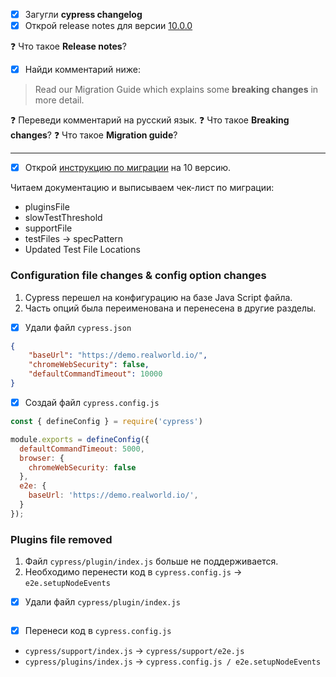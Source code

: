 - [x] Загугли **cypress changelog**
- [x] Открой release notes для версии [10.0.0](https://docs.cypress.io/guides/references/changelog#10-0-0)

❓ Что такое **Release notes**?

- [x] Найди комментарий ниже:

> Read our Migration Guide which explains some **breaking changes** in more detail.

❓ Переведи комментарий на русский язык.
❓ Что такое **Breaking changes**?
❓ Что такое **Migration guide**?

***

- [x] Открой [инструкцию по миграции](https://docs.cypress.io/guides/references/migration-guide#Migrating-to-Cypress-100) на 10 версию.

Читаем документацию и выписываем чек-лист по миграции:

* pluginsFile
* slowTestThreshold
* supportFile
* testFiles → specPattern
* Updated Test File Locations


### Configuration file changes & config option changes

1. Cypress перешел на конфигурацию на базе Java Script файла.
2. Часть опций была переименована и перенесена в другие разделы.

- [x] Удали файл `cypress.json`

```json
{
    "baseUrl": "https://demo.realworld.io/",
    "chromeWebSecurity": false,
    "defaultCommandTimeout": 10000
}
```

- [x] Создай файл `cypress.config.js`

```js
const { defineConfig } = require('cypress')

module.exports = defineConfig({
  defaultCommandTimeout: 5000,
  browser: {
    chromeWebSecurity: false
  },
  e2e: {
    baseUrl: 'https://demo.realworld.io/',
  }
});
```

### Plugins file removed

1. Файл `cypress/plugin/index.js` больше не поддерживается.
2. Необходимо перенести код в `cypress.config.js` &rarr; `e2e.setupNodeEvents`

- [x] Удали файл `cypress/plugin/index.js`

```js
```

- [x] Перенеси код в `cypress.config.js`

* `cypress/support/index.js` &rarr; `cypress/support/e2e.js`
* `cypress/plugins/index.js` &rarr; `cypress.config.js / e2e.setupNodeEvents`